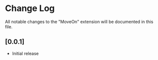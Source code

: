 # Change Log
All notable changes to the "MoveOn" extension will be documented in this file.

## [0.0.1]
- Initial release
